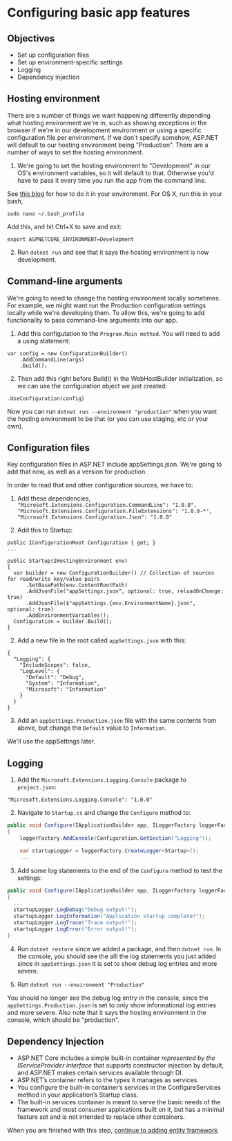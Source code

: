 # Configuring basic app features

## Objectives
- Set up configuration files
- Set up environment-specific settings
- Logging
- Dependency injection

## Hosting environment 

There are a number of things we want happening differently depending what hosting environment we're in, such as showing exceptions in the browser if we're in our development environment or using a specific configuration file per environment. If we don't specify somehow, ASP.NET will default to our hosting environment being "Production". There are a number of ways to set the hosting environment. 

1. We're going to set the hosting environment to "Development" in our OS's environment variables, so it will default to that. Otherwise you'd have to pass it every time you run the app from the command line. 

See [this blog](http://andrewlock.net/how-to-set-the-hosting-environment-in-asp-net-core/) for how to do it in your environment. For OS X, run this in your bash,

```
sudo nano ~/.bash_profile
```

Add this, and hit Ctrl+X to save and exit: 

```
export ASPNETCORE_ENVIRONMENT=Development 
```  

2. Run `dotnet run` and see that it says the hosting environment is now development. 

## Command-line arguments

We're going to need to change the hosting environment locally sometimes. For example, we might want run the Production configuration settings locally while we're developing them. To allow this, we're going to add functionality to pass command-line arguments into our app. 

1. Add this configutation to the `Program.Main method`. You will need to add a using statement:

  ```
  var config = new ConfigurationBuilder()  
      .AddCommandLine(args)
      .Build();
   ```

2. Then add this right before Build() in the WebHostBuilder initialization, so we can use the configuration object we just created: 

  ```
  .UseConfiguration(config)
  ```

Now you can run `dotnet run --environment "production"` when you want the hosting environment to be that (or you can use staging, etc or your own). 

## Configuration files

Key configuration files in ASP.NET include appSettings.json. We're going to add that now, as well as a version for production.

In order to read that and other configuration sources, we have to:

1. Add these dependencies, `"Microsoft.Extensions.Configuration.CommandLine": "1.0.0",
"Microsoft.Extensions.Configuration.FileExtensions": "1.0.0-*",
"Microsoft.Extensions.Configuration.Json": "1.0.0"`

1. Add this to Startup:

  ```
  public IConfigurationRoot Configuration { get; }
  ...

  public Startup(IHostingEnvironment env)
  {
    var builder = new ConfigurationBuilder() // Collection of sources for read/write key/value pairs
        .SetBasePath(env.ContentRootPath)
        .AddJsonFile("appSettings.json", optional: true, reloadOnChange: true)
        .AddJsonFile($"appSettings.{env.EnvironmentName}.json", optional: true)
        .AddEnvironmentVariables();
    Configuration = builder.Build();
  }
  ```

2. Add a new file in the root called `appSettings.json` with this:

  ```
  {
    "Logging": {
      "IncludeScopes": false,
      "LogLevel": {
        "Default": "Debug",
        "System": "Information",
        "Microsoft": "Information"
      }
    }
  }
  ```

3. Add an `appSettings.Production.json` file with the same contents from above, but change the `Default` value to `Information`.

We'll use the appSettings later.

## Logging

1. Add the `Microsoft.Extensions.Logging.Console` package to `project.json`:

  ```
  "Microsoft.Extensions.Logging.Console": "1.0.0"
  ```

2. Navigate to `Startup.cs` and change the `Configure` method to:

  ```C#
  public void Configure(IApplicationBuilder app, ILoggerFactory loggerFactory)
  {
      loggerFactory.AddConsole(Configuration.GetSection("Logging"));

      var startupLogger = loggerFactory.CreateLogger<Startup>();
      ...
  ```

3. Add some log statements to the end of the `Configure` method to test the settings:

```C#
public void Configure(IApplicationBuilder app, ILoggerFactory loggerFactory)
{
  ...
  startupLogger.LogDebug("Debug output!");
  startupLogger.LogInformation("Application startup complete!");
  startupLogger.LogTrace("Trace output!");
  startupLogger.LogError("Error output!");
}
```

4. Run `dotnet restore` since we added a package, and then `dotnet run`. In the console, you should see the alll the log statements you just added since in `appSettings.json` it is set to show debug log entries and more severe.

5. Run `dotnet run --environment "Production"` 

You should no longer see the debug log entry in the console, since the `appSettings.Production.json` is set to only show informational log entries and more severe. Also note that it says the hosting environment in the console, which should be "production". 

## Dependency Injection

- ASP.NET Core includes a simple built-in container *represented by the IServiceProvider interface* that supports constructor injection by default, and ASP.NET makes certain services available through DI.
- ASP.NET’s container refers to the types it manages as services.
- You configure the built-in container’s services in the ConfigureServices method in your application’s Startup class.
- The built-in services container is meant to serve the basic needs of the framework and most consumer applications built on it, but has a minimal feature set and is not intended to replace other containers.

When you are finished with this step, [continue to adding entity framework](https://github.com/Wyntuition/aspnetcore-workshop-kit/tree/master/03-EntityFramework)
